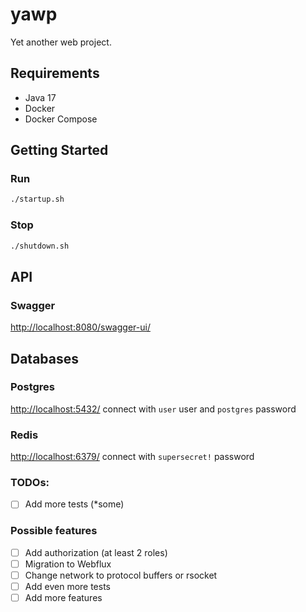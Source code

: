 # yawp

Yet another web project.

## Requirements

* Java 17
* Docker
* Docker Compose

## Getting Started

### Run

```bash
./startup.sh
```

### Stop

```bash
./shutdown.sh
```

## API

### Swagger

[http://localhost:8080/swagger-ui/](http://localhost:8080/swagger-ui/)

## Databases

### Postgres

[http://localhost:5432/](http://localhost:5432/) connect with `user` user and `postgres` password

### Redis

[http://localhost:6379/](http://localhost:6379/) connect with `supersecret!` password

### TODOs:

* [ ] Add more tests (*some)

### Possible features

* [ ] Add authorization (at least 2 roles)
* [ ] Migration to Webflux
* [ ] Change network to protocol buffers or rsocket
* [ ] Add even more tests
* [ ] Add more features